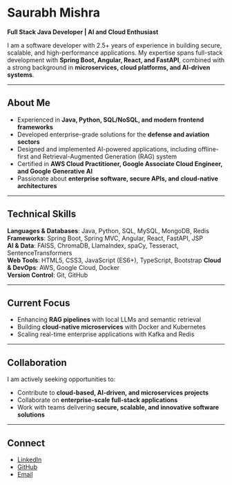 # Saurabh Mishra  

**Full Stack Java Developer | AI and Cloud Enthusiast**  

I am a software developer with 2.5+ years of experience in building secure, scalable, and high-performance applications. My expertise spans full-stack development with **Spring Boot, Angular, React, and FastAPI**, combined with a strong background in **microservices, cloud platforms, and AI-driven systems**.  

---

## About Me  
- Experienced in **Java, Python, SQL/NoSQL, and modern frontend frameworks**  
- Developed enterprise-grade solutions for the **defense and aviation sectors**  
- Designed and implemented AI-powered applications, including offline-first and Retrieval-Augmented Generation (RAG) system 
- Certified in **AWS Cloud Practitioner, Google Associate Cloud Engineer, and Google Generative AI**  
- Passionate about **enterprise software, secure APIs, and cloud-native architectures**  

---

## Technical Skills  
**Languages & Databases**: Java, Python, SQL, MySQL, MongoDB, Redis  
**Frameworks**: Spring Boot, Spring MVC, Angular, React, FastAPI, JSP  
**AI & Data**: FAISS, ChromaDB, LlamaIndex, spaCy, Tesseract, SentenceTransformers  
**Web Tools**: HTML5, CSS3, JavaScript (ES6+), TypeScript, Bootstrap
**Cloud & DevOps**: AWS, Google Cloud, Docker  
**Version Control**: Git, GitHub  

---

## Current Focus  
- Enhancing **RAG pipelines** with local LLMs and semantic retrieval  
- Building **cloud-native microservices** with Docker and Kubernetes  
- Scaling real-time enterprise applications with Kafka and Redis  

---

## Collaboration  
I am actively seeking opportunities to:  
- Contribute to **cloud-based, AI-driven, and microservices projects**  
- Collaborate on **enterprise-scale full-stack applications**  
- Work with teams delivering **secure, scalable, and innovative software solutions**  

---

## Connect  
- [LinkedIn](https://www.linkedin.com/in/msaurabh01)  
- [GitHub](https://github.com/m-saurabh01)  
- [Email](mailto:msaurabh737@gmail.com)
